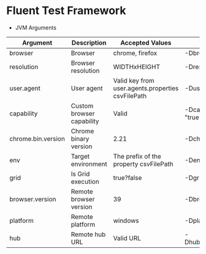 # **Fluent Test Framework**

* JVM Arguments

Argument            |Description                |Accepted Values                            |Example
--------------------|---------------------------|-------------------------------------------|--------------------------
browser             |Browser                    |chrome, firefox                            |-Dbrowser=firefox
resolution          |Browser resolution         |WIDTHxHEIGHT                               |-Dresolution=1024x768
user.agent          |User agent                 |Valid key from user.agents.properties csvFilePath |-Duser.agent=iPhone6
capability          |Custom browser capability  |Valid                                      |-Dcapability={"startMaximised": "true"}
chrome.bin.version  |Chrome binary version      |2.21                                       |-Dchrome.bin.version=2.21
env                 |Target environment         |The prefix of the property csvFilePath            |-Denv=dev
grid                |Is Grid execution          |true?false                                 |-Dgrid=true
browser.version     |Remote browser version     |39                                         |-Dbrowser.version=39
platform            |Remote platform            |windows                                    |-Dplatform=windows
hub                 |Remote hub URL             |Valid URL                                  |-Dhub=http://localhost:4444/grid/
